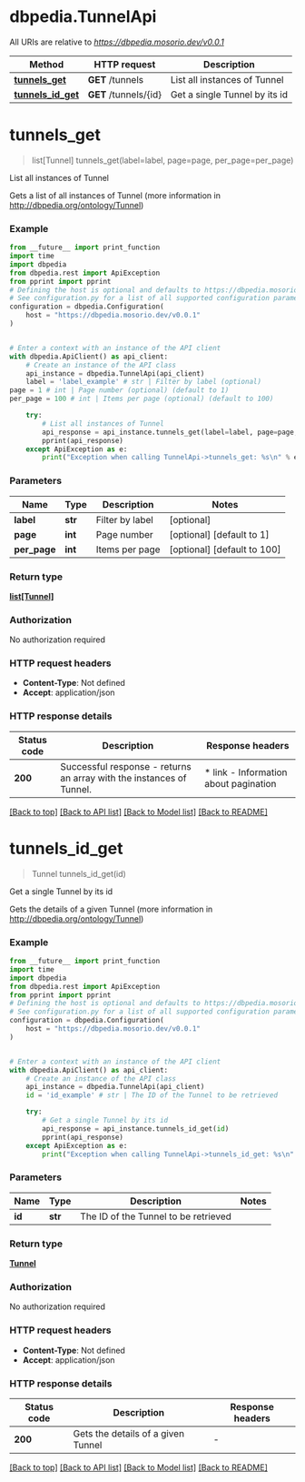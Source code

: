 # dbpedia.TunnelApi

All URIs are relative to *https://dbpedia.mosorio.dev/v0.0.1*

Method | HTTP request | Description
------------- | ------------- | -------------
[**tunnels_get**](TunnelApi.md#tunnels_get) | **GET** /tunnels | List all instances of Tunnel
[**tunnels_id_get**](TunnelApi.md#tunnels_id_get) | **GET** /tunnels/{id} | Get a single Tunnel by its id


# **tunnels_get**
> list[Tunnel] tunnels_get(label=label, page=page, per_page=per_page)

List all instances of Tunnel

Gets a list of all instances of Tunnel (more information in http://dbpedia.org/ontology/Tunnel)

### Example

```python
from __future__ import print_function
import time
import dbpedia
from dbpedia.rest import ApiException
from pprint import pprint
# Defining the host is optional and defaults to https://dbpedia.mosorio.dev/v0.0.1
# See configuration.py for a list of all supported configuration parameters.
configuration = dbpedia.Configuration(
    host = "https://dbpedia.mosorio.dev/v0.0.1"
)


# Enter a context with an instance of the API client
with dbpedia.ApiClient() as api_client:
    # Create an instance of the API class
    api_instance = dbpedia.TunnelApi(api_client)
    label = 'label_example' # str | Filter by label (optional)
page = 1 # int | Page number (optional) (default to 1)
per_page = 100 # int | Items per page (optional) (default to 100)

    try:
        # List all instances of Tunnel
        api_response = api_instance.tunnels_get(label=label, page=page, per_page=per_page)
        pprint(api_response)
    except ApiException as e:
        print("Exception when calling TunnelApi->tunnels_get: %s\n" % e)
```

### Parameters

Name | Type | Description  | Notes
------------- | ------------- | ------------- | -------------
 **label** | **str**| Filter by label | [optional] 
 **page** | **int**| Page number | [optional] [default to 1]
 **per_page** | **int**| Items per page | [optional] [default to 100]

### Return type

[**list[Tunnel]**](Tunnel.md)

### Authorization

No authorization required

### HTTP request headers

 - **Content-Type**: Not defined
 - **Accept**: application/json

### HTTP response details
| Status code | Description | Response headers |
|-------------|-------------|------------------|
**200** | Successful response - returns an array with the instances of Tunnel. |  * link - Information about pagination <br>  |

[[Back to top]](#) [[Back to API list]](../README.md#documentation-for-api-endpoints) [[Back to Model list]](../README.md#documentation-for-models) [[Back to README]](../README.md)

# **tunnels_id_get**
> Tunnel tunnels_id_get(id)

Get a single Tunnel by its id

Gets the details of a given Tunnel (more information in http://dbpedia.org/ontology/Tunnel)

### Example

```python
from __future__ import print_function
import time
import dbpedia
from dbpedia.rest import ApiException
from pprint import pprint
# Defining the host is optional and defaults to https://dbpedia.mosorio.dev/v0.0.1
# See configuration.py for a list of all supported configuration parameters.
configuration = dbpedia.Configuration(
    host = "https://dbpedia.mosorio.dev/v0.0.1"
)


# Enter a context with an instance of the API client
with dbpedia.ApiClient() as api_client:
    # Create an instance of the API class
    api_instance = dbpedia.TunnelApi(api_client)
    id = 'id_example' # str | The ID of the Tunnel to be retrieved

    try:
        # Get a single Tunnel by its id
        api_response = api_instance.tunnels_id_get(id)
        pprint(api_response)
    except ApiException as e:
        print("Exception when calling TunnelApi->tunnels_id_get: %s\n" % e)
```

### Parameters

Name | Type | Description  | Notes
------------- | ------------- | ------------- | -------------
 **id** | **str**| The ID of the Tunnel to be retrieved | 

### Return type

[**Tunnel**](Tunnel.md)

### Authorization

No authorization required

### HTTP request headers

 - **Content-Type**: Not defined
 - **Accept**: application/json

### HTTP response details
| Status code | Description | Response headers |
|-------------|-------------|------------------|
**200** | Gets the details of a given Tunnel |  -  |

[[Back to top]](#) [[Back to API list]](../README.md#documentation-for-api-endpoints) [[Back to Model list]](../README.md#documentation-for-models) [[Back to README]](../README.md)

